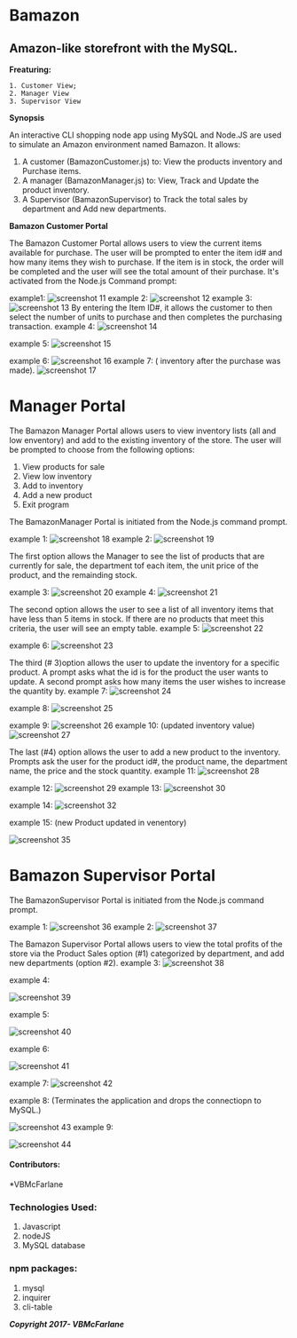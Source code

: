 # Bamazon

## Amazon-like storefront with the MySQL. 

**Freaturing:**

	1. Customer View; 
	2. Manager View 
	3. Supervisor View 
  
**Synopsis**

An interactive CLI shopping node app using MySQL and Node.JS are used to simulate an Amazon  environment named Bamazon. 
It allows:

1. A customer (BamazonCustomer.js)  to: View the products inventory and Purchase items.  
2. A manager (BamazonManager.js) to: View, Track and Update the product inventory.
3. A Supervisor (BamazonSupervisor) to Track the total sales by department and Add new departments.  

**Bamazon Customer Portal**

The Bamazon Customer Portal allows users to view the current items available for purchase. The user will be prompted to enter the item id# and how many items they wish to purchase. If the item is in stock, the order will be completed and the user will see the total amount of their purchase. It's activated from the Node.js Command prompt:

example1:
 ![screenshot 11](https://user-images.githubusercontent.com/28761006/31631260-700221dc-b276-11e7-8d55-77f7434106f3.png)
example 2:
 ![screenshot 12](https://user-images.githubusercontent.com/28761006/31631554-430360f0-b277-11e7-8a5c-f39e7cf1157b.png)
example 3:
 ![screenshot 13](https://user-images.githubusercontent.com/28761006/31631583-5ac8f394-b277-11e7-9481-8288daffdf3f.png)
By entering the Item ID#, it allows the customer to then select  the number of units to purchase and then completes the purchasing transaction.
example 4:
![screenshot 14](https://user-images.githubusercontent.com/28761006/31631603-6e4a0502-b277-11e7-9577-7eb31e30bc1f.png)
 
example 5:
 ![screenshot 15](https://user-images.githubusercontent.com/28761006/31631619-7c38fc36-b277-11e7-8e7f-cc51aed21fa7.png)

example 6:
 ![screenshot 16](https://user-images.githubusercontent.com/28761006/31631647-8b37f836-b277-11e7-9600-c035def5cecf.png)
example 7: ( inventory after the purchase was made).
 ![screenshot 17](https://user-images.githubusercontent.com/28761006/31631677-a0fe51f6-b277-11e7-85bc-9e821a0339f3.png)


# Manager Portal

The Bamazon Manager Portal allows users to view inventory lists (all and low enventory) and  add to the existing inventory of the store. The user will be prompted to choose from the following options:

1. View products for sale
2. View low inventory
3. Add to inventory
4. Add a new product
5. Exit program

The BamazonManager Portal is initiated from the Node.js command prompt.

example 1: 
 ![screenshot 18](https://user-images.githubusercontent.com/28761006/31631697-b6abf904-b277-11e7-85fd-3756802679d3.png)
example 2:
 ![screenshot 19](https://user-images.githubusercontent.com/28761006/31631710-c18e1be0-b277-11e7-8a77-c69e7913b39c.png)

The first option allows the Manager to see the list of products that are currently for sale, the department tof each item, the unit price of the product, and the remainding stock.

example 3:
 ![screenshot 20](https://user-images.githubusercontent.com/28761006/31631721-cd715076-b277-11e7-943e-09a5a7b55ace.png)
example 4:
 ![screenshot 21](https://user-images.githubusercontent.com/28761006/31631754-e9258f26-b277-11e7-9212-46c59aeabf9f.png)

The second option allows the user to see a list of all inventory items that have less than 5 items in stock. If there are no products that meet this criteria, the user will see an empty table.
example 5:
![screenshot 22](https://user-images.githubusercontent.com/28761006/31631795-10152bdc-b278-11e7-9440-34819789d0ac.png) 

example 6:
 ![screenshot 23](https://user-images.githubusercontent.com/28761006/31632206-59c507d8-b279-11e7-9eab-e306c8120ce8.png)

The third (# 3)option allows the user to update the inventory for a specific product. A prompt asks what the id is for the product the user wants to update. A second prompt asks how many items the user wishes to increase the quantity by.
example 7:
 ![screenshot 24](https://user-images.githubusercontent.com/28761006/31632250-7eaae086-b279-11e7-950e-cbb85eeb4d81.png)

example 8:
 ![screenshot 25](https://user-images.githubusercontent.com/28761006/31632298-a6f5685e-b279-11e7-9eb2-3d359491cde7.png)

example 9:
![screenshot 26](https://user-images.githubusercontent.com/28761006/31632345-d1186a82-b279-11e7-8c8d-16272271224f.png)
example 10: (updated inventory value)
![screenshot 27](https://user-images.githubusercontent.com/28761006/31632392-0129e9ee-b27a-11e7-9deb-128922df51bc.png)


The last (#4) option allows the user to add a new product to the inventory. Prompts ask the user for the product id#, the product name, the department name, the price and the stock quantity.
example 11:
![screenshot 28](https://user-images.githubusercontent.com/28761006/31632418-172b861c-b27a-11e7-8ee8-c50cb0928a16.png)
 
example 12:
![screenshot 29](https://user-images.githubusercontent.com/28761006/31632513-6b112b38-b27a-11e7-9c6b-4fd51947578d.png) 
example 13:
![screenshot 30](https://user-images.githubusercontent.com/28761006/31632535-7af703ec-b27a-11e7-9748-269c8075d16c.png)

example 14:
![screenshot 32](https://user-images.githubusercontent.com/28761006/31632583-b1499144-b27a-11e7-98bf-db5cd2b4deeb.png) 

example 15: (new Product updated in venentory)
  
![screenshot 35](https://user-images.githubusercontent.com/28761006/31632644-f2d3290e-b27a-11e7-94d8-ca29b589a53e.png)




# Bamazon Supervisor Portal

The BamazonSupervisor Portal is initiated from the Node.js command prompt.

example 1:
 ![screenshot 36](https://user-images.githubusercontent.com/28761006/31632690-1669d0de-b27b-11e7-975f-74127ea78dfa.png)
example 2:
 ![screenshot 37](https://user-images.githubusercontent.com/28761006/31632701-2707bfbe-b27b-11e7-890b-8da499587d0f.png)

The Bamazon Supervisor Portal allows users to view the total profits of the store via the Product Sales option (#1) categorized by department,  and add new departments (option #2).
example 3:
 ![screenshot 38](https://user-images.githubusercontent.com/28761006/31632711-35a79756-b27b-11e7-82c0-3d9d7d806f44.png)

example 4:
 
![screenshot 39](https://user-images.githubusercontent.com/28761006/31632722-44071d9e-b27b-11e7-90ff-2b9760283f1f.png)

example 5:

![screenshot 40](https://user-images.githubusercontent.com/28761006/31632805-7943f446-b27b-11e7-84d8-7809d554ad61.png)
 
example 6:

![screenshot 41](https://user-images.githubusercontent.com/28761006/31632829-93337160-b27b-11e7-9e5e-f118bb5aba74.png) 

example 7:
![screenshot 42](https://user-images.githubusercontent.com/28761006/31632839-9d500e4c-b27b-11e7-96da-5ddbd9cb8d79.png)
 
example 8: (Terminates the application and drops the connectiopn to MySQL.)

![screenshot 43](https://user-images.githubusercontent.com/28761006/31632852-a5f51790-b27b-11e7-8da6-682755387c5e.png) 
example 9:
 
![screenshot 44](https://user-images.githubusercontent.com/28761006/31632859-acbe87aa-b27b-11e7-9b7e-6376d3e22245.png)
 



#### Contributors:
*VBMcFarlane 

### Technologies Used:

1. Javascript
2. nodeJS
3. MySQL database

### npm packages:
1. mysql
2. inquirer
3. cli-table

***Copyright 2017- VBMcFarlane***
